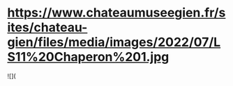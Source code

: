 # https://www.chateaumuseegien.fr/sites/chateau-gien/files/media/images/2022/07/LS11%20Chaperon%201.jpg

![](
